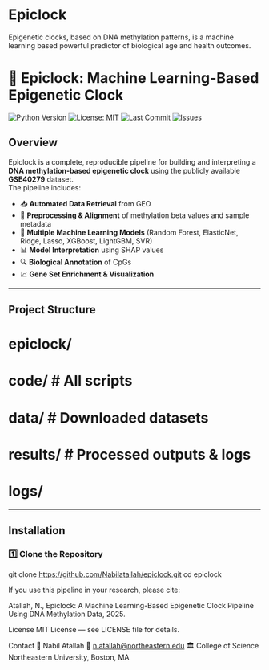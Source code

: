 # Epiclock
 Epigenetic clocks, based on DNA methylation patterns, is a machine learning based powerful predictor of biological age and health outcomes.

# 🧬 Epiclock: Machine Learning-Based Epigenetic Clock

[![Python Version](https://img.shields.io/badge/python-3.10%2B-blue)](https://www.python.org/)
[![License: MIT](https://img.shields.io/badge/License-MIT-green.svg)](LICENSE)
[![Last Commit](https://img.shields.io/github/last-commit/YourUsername/epiclock)](https://github.com/YourUsername/epiclock/commits/main)
[![Issues](https://img.shields.io/github/issues/YourUsername/epiclock)](https://github.com/YourUsername/epiclock/issues)

## Overview
Epiclock is a complete, reproducible pipeline for building and interpreting a **DNA methylation-based epigenetic clock** using the publicly available **GSE40279** dataset.  
The pipeline includes:

- 📥 **Automated Data Retrieval** from GEO
- 🧹 **Preprocessing & Alignment** of methylation beta values and sample metadata
- 🤖 **Multiple Machine Learning Models** (Random Forest, ElasticNet, Ridge, Lasso, XGBoost, LightGBM, SVR)
- 📊 **Model Interpretation** using SHAP values
- 🔍 **Biological Annotation** of CpGs
- 📈 **Gene Set Enrichment & Visualization**

---

## Project Structure
# epiclock/
# code/ # All scripts
# data/ # Downloaded datasets
# results/ # Processed outputs & logs
# logs/


---

## Installation

### 1️⃣ Clone the Repository

git clone https://github.com/Nabilatallah/epiclock.git
cd epiclock

If you use this pipeline in your research, please cite:

Atallah, N., Epiclock: A Machine Learning-Based Epigenetic Clock Pipeline Using DNA Methylation Data, 2025.

License
MIT License — see LICENSE file for details.

Contact
👤 Nabil Atallah
📧 n.atallah@northeastern.edu
🏛 College of Science Northeastern University, Boston, MA




